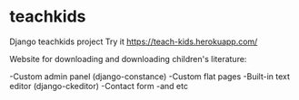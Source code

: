 # teachkids
Django teachkids project
Try it https://teach-kids.herokuapp.com/

Website for downloading and downloading children's literature:

-Custom admin panel (django-constance)
-Custom flat pages
-Built-in text editor (django-ckeditor)
-Contact form
-and etc
